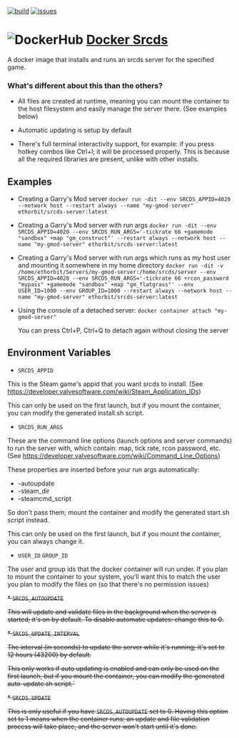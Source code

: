 [![build](https://github.com/Ethorbit/Docker-Srcds/actions/workflows/docker-image.yml/badge.svg)](https://github.com/Ethorbit/Docker-Srcds/actions/workflows/docker-image.yml)
[![issues](https://img.shields.io/github/issues/Ethorbit/Docker-Srcds)](https://github.com/Ethorbit/Docker-Srcds/issues?q=is%3Aopen+is%3Aissue)

# ![DockerHub](https://i.imgur.com/tItmtNW.png) [Docker Srcds](https://hub.docker.com/repository/docker/ethorbit/srcds-server)
A docker image that installs and runs an srcds server for the specified game.

### What's different about this than the others?
* All files are created at runtime, meaning you can mount the container to the host filesystem and easily manage the server there. (See examples below)

* Automatic updating is setup by default

* There's full terminal interactivity support, for example: if you press hotkey combos like Ctrl+l; it will be processed properly. This is because all the required libraries are present, unlike with other installs.

## Examples
* Creating a Garry's Mod server
```docker run -dit --env SRCDS_APPID=4020 --network host --restart always --name "my-gmod-server" ethorbit/srcds-server:latest```

* Creating a Garry's Mod server with run args
```docker run -dit --env SRCDS_APPID=4020 --env SRCDS_RUN_ARGS='-tickrate 66 +gamemode "sandbox" +map "gm_construct"' --restart always --network host --name "my-gmod-server" ethorbit/srcds-server:latest```

* Creating a Garry's Mod server with run args which runs as my host user and mounting it somewhere in my home directory
```docker run -dit -v /home/ethorbit/Servers/my-gmod-server:/home/srcds/server --env SRCDS_APPID=4020 --env SRCDS_RUN_ARGS='-tickrate 66 +rcon_password "mypass" +gamemode "sandbox" +map "gm_flatgrass"' --env USER_ID=1000 --env GROUP_ID=1000 --restart always --network host --name "my-gmod-server" ethorbit/srcds-server:latest```

* Using the console of a detached server: ```docker container attach "my-gmod-server"``` 

    You can press Ctrl+P, Ctrl+Q to detach again without closing the server

## Environment Variables
* `SRCDS_APPID`

This is the Steam game's appid that you want srcds to install. (See https://developer.valvesoftware.com/wiki/Steam_Application_IDs)


This can only be used on the first launch, but if you mount the container, you can modify the generated install.sh script.

* `SRCDS_RUN_ARGS`

These are the command line options (launch options and server commands) to run the server with, which contain: map, tick rate, rcon password, etc. (See https://developer.valvesoftware.com/wiki/Command_Line_Options)

These properties are inserted before your run args automatically: 
* -autoupdate
* -steam_dir
* -steamcmd_script

So don't pass them; mount the container and modify the generated start.sh script instead.

This can only be used on the first launch, but if you mount the container, you can always change it.

* `USER_ID` `GROUP_ID`

The user and group ids that the docker container will run under. If you plan to mount the container to your system, you'll want this to match the user you plan to modify the files on (so that there's no permission issues)

~~* `SRCDS_AUTOUPDATE`~~

~~This will update and validate files in the background when the server is started; it's on by default. To disable automatic updates: change this to 0.~~

~~* `SRCDS_UPDATE_INTERVAL`~~

~~The interval (in seconds) to update the server while it's running; it's set to 12 hours (43200) by default.~~

~~This only works if auto updating is enabled and can only be used on the first launch, but if you mount the container, you can modify the generated auto-update.sh script.`~~

~~* `SRCDS_UPDATE`~~

~~This is only useful if you have `SRCDS_AUTOUPDATE` set to 0. Having this option set to 1 means when the container runs: an update and file validation process will take place, and the server won't start until it's done.~~
